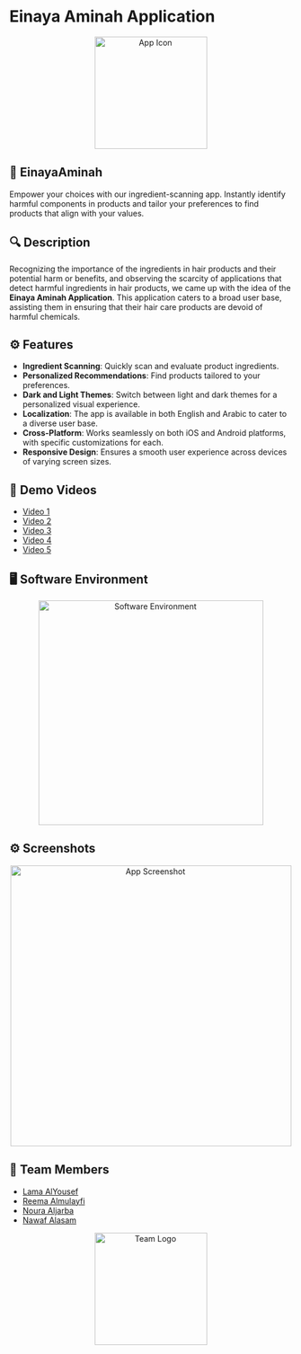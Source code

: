 # Einaya Aminah Application

<p align="center">
  <img src="https://github.com/LemonLabours/Einaya-Aminah/assets/101458752/4a0b437a-22a5-4f98-9c6d-0eb4d7548025" alt="App Icon" width="200">
</p>


## 🌿 EinayaAminah

Empower your choices with our ingredient-scanning app. Instantly identify harmful components in products and tailor your preferences to find products that align with your values.



## 🔍 Description

Recognizing the importance of the ingredients in hair products and their potential harm or benefits, and observing the scarcity of applications that detect harmful ingredients in hair products, we came up with the idea of the **Einaya Aminah Application**. This application caters to a broad user base, assisting them in ensuring that their hair care products are devoid of harmful chemicals.




## ⚙️ Features

- **Ingredient Scanning**: Quickly scan and evaluate product ingredients.
- **Personalized Recommendations**: Find products tailored to your preferences.
- **Dark and Light Themes**: Switch between light and dark themes for a personalized visual experience.
- **Localization**: The app is available in both English and Arabic to cater to a diverse user base.
- **Cross-Platform**: Works seamlessly on both iOS and Android platforms, with specific customizations for each.
- **Responsive Design**: Ensures a smooth user experience across devices of varying screen sizes.





## 🎥 Demo Videos

- [Video 1](https://github.com/LemonLabours/Einaya-Aminah/assets/101458752/32dee9bf-1661-4613-85ba-370573a007b0)
- [Video 2](https://github.com/LemonLabours/Einaya-Aminah/assets/101458752/c89b54ab-e672-439f-b2cc-d69ac414a296)
- [Video 3](https://github.com/LemonLabours/Einaya-Aminah/assets/101458752/14d42d20-7f7f-4204-b4b3-54a4877caf1d)
- [Video 4](https://github.com/LemonLabours/Einaya-Aminah/assets/101458752/7cd711ba-0dd1-42de-b312-80c9f773f389)
- [Video 5](https://github.com/LemonLabours/Einaya-Aminah/assets/101458752/310b3e92-4b90-4387-9caf-8d0f7c2d2980)




## 🖥️ Software Environment

<p align="center">
  <img src="https://github.com/LemonLabours/EinayaAminah/assets/108701880/e87121fb-beb2-47b5-86fe-544ad2845bf1" alt="Software Environment" width="400">
</p>





## ⚙️ Screenshots

<p align="center">
  <img src="https://github.com/LemonLabours/Einaya-Aminah/assets/101458752/1ac51b5c-bc5a-4461-bad1-5554697f2a0b" alt="App Screenshot" width="500">
</p>




## 🤝 Team Members

- [Lama AlYousef](https://github.com/LemonLabours)
- [Reema Almulayfi](https://github.com/Reema-saleh)
- [Noura Aljarba](https://github.com/NouraAljarba)
- [Nawaf Alasam](https://github.com/LostGhost0)

<p align="center">
  <img width="200" alt="Team Logo" src="https://github.com/NouraAljarba/EinayaAminah/assets/108701880/33a37ffa-7d33-4f1c-9a28-b5d8cd248fe7">
</p>

